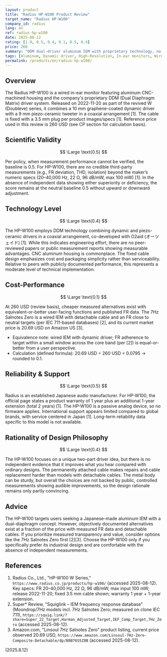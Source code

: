 ```yaml
---
layout: product
title: "Radius HP-W100 Product Review"
target_name: "Radius HP-W100"
company_id: radius
lang: en
ref: radius-hp-w100
date: 2025-08-12
rating: [1.9, 0.5, 0.4, 0.1, 0.5, 0.4]
price: 260
summary: "DDM dual-driver aluminum IEM with proprietary technology, no third-party measurements, and poor cost-performance versus measured alternatives at 260 USD"
tags: [Aluminum, Dynamic driver, High-Resolution, In-ear monitors, Wired]
permalink: /products/en/radius-hp-w100/
---
```

## Overview

The Radius HP-W100 is a wired in-ear monitor featuring aluminum CNC-machined housing and the company's proprietary DDM (Dual Diaphragm Matrix) driver system. Released on 2022-11-20 as part of the revived W (Doubleve) series, it combines a 10 mm graphene-coated dynamic driver with a 9 mm piezo-ceramic tweeter in a coaxial arrangement [1]. The cable is fixed with a 3.5 mm plug per product images/specs [1]. Reference price used in this review is 260 USD (see CP section for calculation basis).

## Scientific Validity

$$ \Large \text{0.5} $$

Per policy, when measurement performance cannot be verified, the baseline is 0.5. For HP-W100, there are no credible third-party measurements (e.g., FR deviation, THD, isolation) beyond the maker’s numeric specs (20–40,000 Hz, 22 Ω, 96 dB/mW, max 100 mW) [1]. In the absence of independent data showing either superiority or deficiency, the score remains at the neutral baseline 0.5 without upward or downward adjustment.

## Technology Level

$$ \Large \text{0.4} $$

The HP-W100 employs DDM technology combining dynamic and piezo-ceramic drivers in a coaxial arrangement, co-developed with O2aid (オーツェイド) [1]. While this indicates engineering effort, there are no peer-reviewed papers or public measurement reports showing measurable advantages. CNC aluminum housing is commonplace. The fixed cable design emphasizes cost and packaging simplicity rather than serviceability. Relative to peers with publicly documented performance, this represents a moderate level of technical implementation.

## Cost-Performance

$$ \Large \text{0.1} $$

At 260 USD (review basis), cheaper measured alternatives exist with equivalent-or-better user-facing functions and published FR data. The 7Hz Salnotes Zero is a wired IEM with detachable cable and an FR close to neutral targets (per IEC 711-based databases) [2], and its current market price is 20.69 USD on Amazon US [3].

- Equivalence note: wired IEM with dynamic driver; FR adherence to target within a small window across the core band (per [2]) is equal-or-better from a user perspective.
- Calculation (defined formula): 20.69 USD ÷ 260 USD = 0.0795 → rounded to 0.1.

## Reliability & Support

$$ \Large \text{0.5} $$

Radius is an established Japanese audio manufacturer. For HP-W100, the official page states a product warranty of 1 year plus an additional 1-year extension (total 2 years) [1]. The HP-W100 is a passive analog device, so no firmware applies. International support appears limited compared to global brands, with service centered in Japan [1]. Long-term reliability data specific to this model is not available.

## Rationality of Design Philosophy

$$ \Large \text{0.4} $$

The HP-W100 focuses on a unique two-part driver idea, but there is no independent evidence that it improves what you hear compared with ordinary designs. The permanently attached cable makes repairs and cable replacement harder than models with detachable cables. The metal body can be sturdy, but overall the choices are not backed by public, controlled measurements showing audible improvements, so the design rationale remains only partly convincing.

## Advice

The HP-W100 targets users seeking a Japanese-made aluminum IEM with a dual-diaphragm concept. However, objectively documented alternatives exist at a fraction of the price with measured FR data and detachable cables. If you prioritize measured transparency and value, consider options like the 7Hz Salnotes Zero first [2][3]. Choose the HP-W100 only if you specifically prefer its industrial design and are comfortable with the absence of independent measurements.

## References

1. Radius Co., Ltd., "HP-W100 W Series," `https://www.radius.co.jp/products/hp-w100/` (accessed 2025-08-12). Key specs: FR 20–40,000 Hz, 22 Ω, 96 dB/mW, max input 100 mW; release 2022-11-20; fixed 3.5 mm cable shown; warranty 1 year + 1-year extension.
2. Super* Review, "Squiglink – IEM frequency response database" (Moondrop/7Hz models incl. 7Hz Salnotes Zero; measured on clone IEC 711), `https://squig.link/?share=Super_22_Target,Harman_Adjusted_Target,IEF_Comp_Target,7Hz_Zero` (accessed 2025-08-12).
3. Amazon.com, "Linsoul 7Hz Salnotes Zero" product listing, current price observed 20.69 USD, `https://www.amazon.com/Linsoul-7Hz-Zero-Composite-Detachable/dp/B0B76S5Z8B` (accessed 2025-08-12).

(2025.8.12)